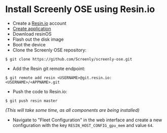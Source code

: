# Install Screenly OSE using Resin.io

* Create a [Resin.io](https://www.resin.io) account
* [Create application](https://docs.resin.io/raspberrypi3/nodejs/getting-started/#create-an-application)
* Download resinOS
* Flash out the disk image
* Boot the device
* Clone the Screenly OSE repository:

```
$ git clone https://github.com/Screenly/screenly-ose.git
```

* Add the Resin git remote endpoint:

```
$ git remote add resin <USERNAME>@git.resin.io:<USERNAME>/<APPNAME>.git
```

* Push the code to Resin.io:

```
$ git push resin master
```

*(This will take some time, as all components are being installed)*

* Navigate to "Fleet Configuration" in the web interface and create a new configuration with the key `RESIN_HOST_CONFIG_gpu_mem` and value `64`.
